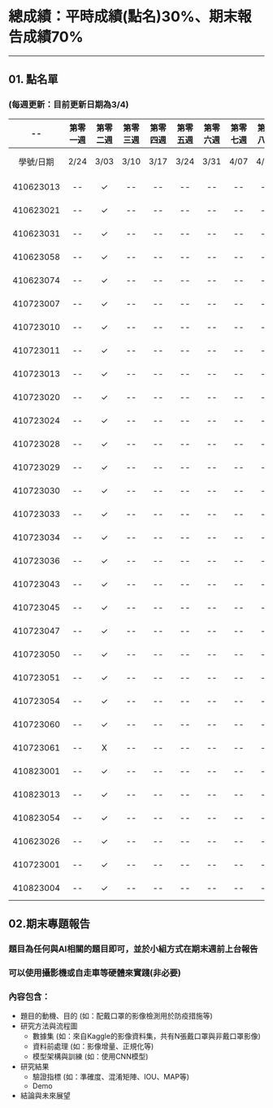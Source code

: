 # 總成績：平時成績(點名)30%、期末報告成績70%
-----
## 01. 點名單
### (每週更新：目前更新日期為**3/4**)

| -- | 第零一週 | 第零二週 | 第零三週 | 第零四週 | 第零五週 | 第零六週 | 第零七週 | 第零八週 | 第零九週 | 第零十週 | 第十一週 | 第十二週 | 第十三週 | 第十四週 | 第十五週 | 第十六週 | 第十七週 | -- | 
| :----: | :----: | :----: | :----: | :----: | :----: | :----: | :----: | :----: | :----: | :----: | :----: | :----: | :----: | :----: | :----: | :----: | :----: | :----: | 
| 學號/日期 | 2/24 | 3/03 | 3/10 | 3/17 | 3/24 | 3/31 | 4/07 | 4/14 | 4/21 | 4/28 | 5/05 | 5/12 | 5/19 | 5/26 | 6/02 | 6/09 | 6/16	| 總計 | 
| 410623013	| --	| ✓	| -- | -- | -- | -- | -- | -- | -- | -- | -- | -- | -- | -- | -- | -- | -- | -- |														
| 410623021	| --	| ✓	| -- | -- | -- | -- | -- | -- | -- | -- | -- | -- | -- | -- | -- | -- | -- | -- |															
| 410623031	| --	| ✓	| -- | -- | -- | -- | -- | -- | -- | -- | -- | -- | -- | -- | -- | -- | -- | -- |	
| 410623058	| --	| ✓	| -- | -- | -- | -- | -- | -- | -- | -- | -- | -- | -- | -- | -- | -- | -- | -- |	
| 410623074	| --	| ✓	| -- | -- | -- | -- | -- | -- | -- | -- | -- | -- | -- | -- | -- | -- | -- | -- |	
| 410723007	| --	| ✓	| -- | -- | -- | -- | -- | -- | -- | -- | -- | -- | -- | -- | -- | -- | -- | -- |	
| 410723010	| --	| ✓	| -- | -- | -- | -- | -- | -- | -- | -- | -- | -- | -- | -- | -- | -- | -- | -- |	
| 410723011	| --	| ✓	| -- | -- | -- | -- | -- | -- | -- | -- | -- | -- | -- | -- | -- | -- | -- | -- |	
| 410723013	| --	| ✓	| -- | -- | -- | -- | -- | -- | -- | -- | -- | -- | -- | -- | -- | -- | -- | -- |	
| 410723020	| --	| ✓	| -- | -- | -- | -- | -- | -- | -- | -- | -- | -- | -- | -- | -- | -- | -- | -- |	
| 410723024	| --	| ✓	| -- | -- | -- | -- | -- | -- | -- | -- | -- | -- | -- | -- | -- | -- | -- | -- |	
| 410723028	| --	| ✓	| -- | -- | -- | -- | -- | -- | -- | -- | -- | -- | -- | -- | -- | -- | -- | -- |	
| 410723029	| --	| ✓	| -- | -- | -- | -- | -- | -- | -- | -- | -- | -- | -- | -- | -- | -- | -- | -- |	
| 410723030	| --	| ✓	| -- | -- | -- | -- | -- | -- | -- | -- | -- | -- | -- | -- | -- | -- | -- | -- |	
| 410723033	| --	| ✓	| -- | -- | -- | -- | -- | -- | -- | -- | -- | -- | -- | -- | -- | -- | -- | -- |	
| 410723034	| --	| ✓	| -- | -- | -- | -- | -- | -- | -- | -- | -- | -- | -- | -- | -- | -- | -- | -- |	
| 410723036	| --	| ✓	| -- | -- | -- | -- | -- | -- | -- | -- | -- | -- | -- | -- | -- | -- | -- | -- |	
| 410723043	| --	| ✓	| -- | -- | -- | -- | -- | -- | -- | -- | -- | -- | -- | -- | -- | -- | -- | -- |	
| 410723045	| --	| ✓	| -- | -- | -- | -- | -- | -- | -- | -- | -- | -- | -- | -- | -- | -- | -- | -- |	
| 410723047	| --	| ✓	| -- | -- | -- | -- | -- | -- | -- | -- | -- | -- | -- | -- | -- | -- | -- | -- |	
| 410723050	| --	| ✓	| -- | -- | -- | -- | -- | -- | -- | -- | -- | -- | -- | -- | -- | -- | -- | -- |	
| 410723051	| --	| ✓	| -- | -- | -- | -- | -- | -- | -- | -- | -- | -- | -- | -- | -- | -- | -- | -- |	
| 410723054	| --	| ✓	| -- | -- | -- | -- | -- | -- | -- | -- | -- | -- | -- | -- | -- | -- | -- | -- |	
| 410723060	| --	| ✓	| -- | -- | -- | -- | -- | -- | -- | -- | -- | -- | -- | -- | -- | -- | -- | -- |	
| 410723061	| --	| X	| -- | -- | -- | -- | -- | -- | -- | -- | -- | -- | -- | -- | -- | -- | -- | -- |	
| 410823001	| --	| ✓	| -- | -- | -- | -- | -- | -- | -- | -- | -- | -- | -- | -- | -- | -- | -- | -- |																
| 410823013	| --	| ✓	| -- | -- | -- | -- | -- | -- | -- | -- | -- | -- | -- | -- | -- | -- | -- | -- |																
| 410823054	| --	| ✓	| -- | -- | -- | -- | -- | -- | -- | -- | -- | -- | -- | -- | -- | -- | -- | -- |																
| 410623026	| --	| ✓	| -- | -- | -- | -- | -- | -- | -- | -- | -- | -- | -- | -- | -- | -- | -- | -- |																
| 410723001	| --	| ✓	| -- | -- | -- | -- | -- | -- | -- | -- | -- | -- | -- | -- | -- | -- | -- | -- |																
| 410823004	| --	| ✓	| -- | -- | -- | -- | -- | -- | -- | -- | -- | -- | -- | -- | -- | -- | -- | -- |	

## 02.期末專題報告
### 題目為任何與AI相關的題目即可，並於小組方式在期末週前上台報告
### 可以使用攝影機或自走車等硬體來實踐(非必要)
### 內容包含：
* 題目的動機、目的 (如：配戴口罩的影像檢測用於防疫措施等)
* 研究方法與流程圖
  - 數據集 (如：來自Kaggle的影像資料集，共有N張戴口罩與非戴口罩影像)
  - 資料前處理 (如：影像增量、正規化等)
  - 模型架構與訓練 (如：使用CNN模型)
* 研究結果
  - 驗證指標 (如：準確度、混淆矩陣、IOU、MAP等)
  - Demo
* 結論與未來展望
